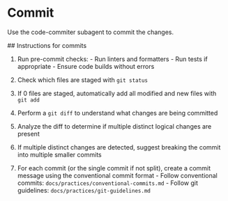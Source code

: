 # Commit

Use the code-commiter subagent to commit the changes.

<instructions>
  ## Instructions for commits

  1. Run pre-commit checks:
    - Run linters and formatters
    - Run tests if appropriate
    - Ensure code builds without errors

  2. Check which files are staged with `git status`

  3. If 0 files are staged, automatically add all modified and new files with `git add`

  4. Perform a `git diff` to understand what changes are being committed

  5. Analyze the diff to determine if multiple distinct logical changes are present

  6. If multiple distinct changes are detected, suggest breaking the commit into multiple smaller commits

  7. For each commit (or the single commit if not split), create a commit message using the conventional commit format
    - Follow conventional commits: `docs/practices/conventional-commits.md`
    - Follow git guidelines: `docs/practices/git-guidelines.md`
</instructions>
